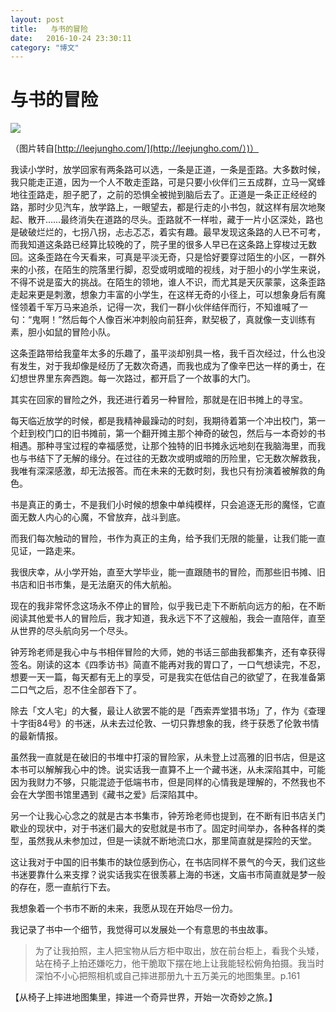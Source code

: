 ```yaml
---
layout: post
title:   与书的冒险
date:   2016-10-24 23:30:11
category: "博文"
---
```

# 与书的冒险

![](http://7xoc51.com1.z0.glb.clouddn.com/invitation.jpg)

（图片转自[http://leejungho.com/](http://leejungho.com/）)）

我读小学时，放学回家有两条路可以选，一条是正道，一条是歪路。大多数时候，我只能走正道，因为一个人不敢走歪路，可是只要小伙伴们三五成群，立马一窝蜂地往歪路走，胆子肥了，之前的恐惧全被抛到脑后去了。正道是一条正正经经的路，那时少见汽车，放学路上，一眼望去，都是行走的小书包，就这样有层次地聚起、散开……最终消失在道路的尽头。歪路就不一样啦，藏于一片小区深处，路也是破破烂烂的，七拐八拐，忐忐忑忑，着实有趣。最早发现这条路的人已不可考，而我知道这条路已经算比较晚的了，院子里的很多人早已在这条路上穿梭过无数回。这条歪路在今天看来，可真是平淡无奇，只是恰好要穿过陌生的小区，一群外来的小孩，在陌生的院落里行脚，忍受或明或暗的视线，对于胆小的小学生来说，不得不说是蛮大的挑战。在陌生的领地，谁人不识，而尤其是天灰蒙蒙，这条歪路走起来更是刺激，想象力丰富的小学生，在这样无奇的小径上，可以想象身后有魔怪领着千军万马来追杀，记得一次，我们一群小伙伴结伴而行，不知谁喊了一句：“鬼啊！”然后每个人像百米冲刺般向前狂奔，默契极了，真就像一支训练有素，胆小如鼠的冒险小队。

这条歪路带给我童年太多的乐趣了，虽平淡却别具一格，我千百次经过，什么也没有发生，对于我却像是经历了无数次奇遇，而我也成为了像辛巴达一样的勇士，在幻想世界里东奔西跑。每一次路过，都开启了一个故事的大门。

其实在回家的冒险之外，我还进行着另一种冒险，那就是在旧书摊上的寻宝。

每天临近放学的时候，都是我精神最躁动的时刻，我期待着第一个冲出校门，第一个赶到校门口的旧书摊前，第一个翻开摊主那个神奇的破包，然后与一本奇妙的书相遇。那种寻宝过程的幸福感觉，让那个独特的旧书摊永远地刻在我脑海里，而我也与书结下了无解的缘分。在过往的无数次或明或暗的历险里，它无数次解救我，我唯有深深感激，却无法报答。而在未来的无数时刻，我也只有扮演着被解救的角色。

书是真正的勇士，不是我们小时候的想象中单纯模样，只会追逐无形的魔怪，它直面无数人内心的心魔，不曾放弃，战斗到底。

而我们每次触动的冒险，书作为真正的主角，给予我们无限的能量，让我们能一直见证，一路走来。

我很庆幸，从小学开始，直至大学毕业，能一直跟随书的冒险，而那些旧书摊、旧书店和旧书市集，是无法磨灭的伟大航船。

现在的我非常怀念这场永不停止的冒险，似乎我已走下不断航向远方的船，在不断阅读其他爱书人的冒险后，我才知道，我永远下不了这艘船，我会一直陪伴，直至从世界的尽头航向另一个尽头。

钟芳玲老师是我心中与书相伴冒险的大师，她的书话三部曲我都集齐，还有幸获得签名。刚读的这本《四季访书》简直不能再对我的胃口了，一口气想读完，不忍，想要一天一篇，每天都有无上的享受，可是我实在低估自己的欲望了，在我准备第二口气之后，忍不住全部吞下了。

除去「文人宅」的大餐，最让人欲罢不能的是「西索弄堂猎书场」了，作为《查理十字街84号》的书迷，从未去过伦敦、一切只靠想象的我，终于获悉了伦敦书情的最新情报。

虽然我一直就是在破旧的书堆中打滚的冒险家，从未登上过高雅的旧书店，但是这本书可以解解我心中的馋。说实话我一直算不上一个藏书迷，从未深陷其中，可能因为我财力不够，只能混迹于低端书市，但是同样的心情我是理解的，不然我也不会在大学图书馆里遇到《藏书之爱》后深陷其中。

另一个让我心心念之的就是古本书集市，钟芳玲老师也提到，在不断有旧书店关门歇业的现状中，对于书迷们最大的安慰就是书市了。固定时间举办，各种各样的类型，虽然我从未参加过，但是一读就不断地流口水，那里简直就是探险的天堂。

这让我对于中国的旧书集市的缺位感到伤心，在书店同样不景气的今天，我们这些书迷要靠什么来支撑？说实话我实在很羡慕上海的书迷，文庙书市简直就是梦一般的存在，愿一直航行下去。

我想象着一个书市不断的未来，我愿从现在开始尽一份力。

我记录了书中一个细节，我觉得可以发展处一个有意思的书虫故事。

> 为了让我拍照，主人把宝物从后方柜中取出，放在前台柜上，看我个头矮，站在椅子上拍还嫌吃力，他干脆取下摆在地上让我能轻松俯角拍摄。我当时深怕不小心把照相机或自己摔进那册九十五万美元的地图集里。p.161

【从椅子上摔进地图集里，摔进一个奇异世界，开始一次奇妙之旅。】

